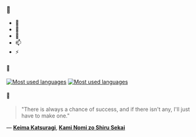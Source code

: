 ### 👋

- 🔭
- 🌱
- 💬
- 📫
- ⚡

#### 🧏

[![Most used languages](https://github-readme-stats-aynah.vercel.app/api/top-langs/?username=aynh&theme=solarized-dark&langs_count=6&layout=compact&hide_title=true)](https://github.com/anuraghazra/github-readme-stats#gh-dark-mode-only)
[![Most used languages](https://github-readme-stats-aynah.vercel.app/api/top-langs/?username=aynh&theme=solarized-light&langs_count=6&layout=compact&hide_title=true)](https://github.com/anuraghazra/github-readme-stats#gh-light-mode-only)

#### 💬

> "There is always a chance of success, and if there isn't any, I'll just have to make one."

&mdash; [**Keima Katsuragi**](https://myanimelist.net/character.php?q=Keima%20Katsuragi&cat=character), [**Kami Nomi zo Shiru Sekai**](https://myanimelist.net/search/all?q=Kami%20Nomi%20zo%20Shiru%20Sekai&cat=all)
